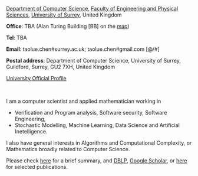 

[Department of Computer Science](https://www.surrey.ac.uk/department-computer-science), [Faculty of Engineering and Physical Sciences](https://www.surrey.ac.uk/faculty-engineering-physical-sciences), 
[University of Surrey](https://www.surrey.ac.uk/), United Kingdom

**Office**: TBA (Alan Turing Building [BB] on the [map](https://www.google.com/maps/place/Faculty+of+Engineering+%26+Physical+Science/@51.2435765,-0.5890422,19.52z/data=!4m13!1m7!3m6!1s0x4875d0c1b0ecf8b1:0x95dc5e842b2f7fd3!2sStag+Hill,+Guildford+GU2+7XH!3b1!8m2!3d51.2440379!4d-0.5880721!3m4!1s0x4875d0c1b05fc2fb:0x4304c678077e16b!8m2!3d51.2434745!4d-0.5889474)) 

**Tel**: TBA

**Email**: taolue.chen#surrey.ac.uk; taolue.chen#gmail.com [@/#]

**Postal address**: Department of Computer Science, University of Surrey, Guildford, Surrey, GU2 7XH, United Kingdom

[University Official Profile](https://www.surrey.ac.uk/people/taolue-chen)


<p>&nbsp;</p>

I am a computer scientist and applied mathematician working in 
- Verification and Program analysis, Software security, Software Engineering, 
- Stochastic Modelling, Machine Learning, Data Science and Artificial Inetelligence. 

I also have general interests in Algorithms and Computational Complexity, or Mathematics broadly related to Computer Science. 


Please check [here](#research) for a brief summary, and [DBLP](https://dblp.uni-trier.de/pers/c/Chen:Taolue.html), [Google Scholar](https://scholar.google.com/citations?user=Qv_-WU4AAAAJ&hl=en&oi=ao), or [here](#publications) for selected publications.

